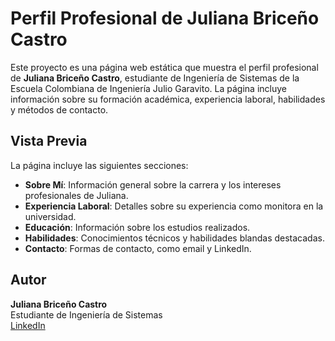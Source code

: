 # Perfil Profesional de Juliana Briceño Castro

Este proyecto es una página web estática que muestra el perfil profesional de **Juliana Briceño Castro**, estudiante de Ingeniería de Sistemas de la Escuela Colombiana de Ingeniería Julio Garavito. La página incluye información sobre su formación académica, experiencia laboral, habilidades y métodos de contacto.

## Vista Previa

La página incluye las siguientes secciones:

- **Sobre Mí**: Información general sobre la carrera y los intereses profesionales de Juliana.
- **Experiencia Laboral**: Detalles sobre su experiencia como monitora en la universidad.
- **Educación**: Información sobre los estudios realizados.
- **Habilidades**: Conocimientos técnicos y habilidades blandas destacadas.
- **Contacto**: Formas de contacto, como email y LinkedIn.

## Autor

**Juliana Briceño Castro**  
Estudiante de Ingeniería de Sistemas  
[LinkedIn](https://www.linkedin.com/in/juliana-briceno/)
